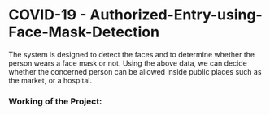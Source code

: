 # COVID-19 - Authorized-Entry-using-Face-Mask-Detection
The system is designed to detect the faces and to determine whether the person wears a face mask or not. Using the above data, we can decide whether the concerned person can be allowed inside public places such as the market, or a hospital.

### Working of the Project: 
